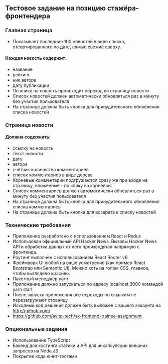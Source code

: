 ## Тестовое задание на позицию стажёра-фронтендера
### Главная страница
- Показывает последние 100 новостей в виде списка, отсортированного по дате, самые свежие сверху.
#### Каждая новость содержит:
- название
- рейтинг
- ник автора
- дату публикации
- По клику на новость происходит переход на страницу новости
- Список новостей должен автоматически обновляться раз в минуту без участия пользователя
- На странице должна быть кнопка для принудительного обновления списка новостей
### Страница новости
#### Должна содержать:
- ссылку на новость
- текст новости
- дату
- автора
- счётчик количества комментариев
- список комментариев в виде дерева
- Корневые комментарии подгружаются сразу же при входе на страницу, вложенные - по клику на корневой.
- Список комментариев должен автоматически обновляться раз в минуту без участия пользователя
- На странице должна быть кнопка для принудительного обновления списка комментариев
- На странице должна быть кнопка для возврата к списку новостей
### Технические требования
- Приложение разработано с использованием React и Redux
- Использован официальный API Hacker News. Вызовы Hacker News API и обработка данных от него производятся напрямую с фронтенда.
- Роутинг выполнен с использованием React Router v6
- Фреймворк UI любой на ваше усмотрение (как пример React Bootstrap или Semantic UI). Можно хоть на голом CSS, главное, чтобы выглядело красиво.
- Пакетный менеджер yarn
- Приложение должно запускаться по адресу localhost:3000 командой yarn start
- После запуска приложения все переходы по ссылкам не перезагружают страницу
- Исходный код решения должен быть выложен с вашего аккаунта на http://github.com/
- https://github.com/avito-tech/sx-frontend-trainee-assignment
### Опциональные задания
- Использование TypeScript
- Бэкенд для хостинга статики и API для инкапсуляции внешних запросов на Node.JS
- Покрытие кода юнит-тестами
